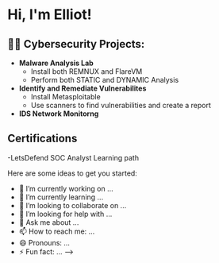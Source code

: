 <h1>Hi, I'm Elliot! 

<h2>👨‍💻 Cybersecurity Projects:</h2>

- <b>Malware Analysis Lab</b>
  - Install both REMNUX and FlareVM
  - Perform both STATIC and DYNAMIC Analysis
- <b>Identify and Remediate Vulnerabilites</b>
  - Install Metasploitable
  - Use scanners to find vulnerabilities and create a report</b></i>
- <b>IDS Network Monitorng</b>




<h2> Certifications</h2>
-LetsDefend SOC Analyst Learning path

Here are some ideas to get you started:

- 🔭 I’m currently working on ...
- 🌱 I’m currently learning ...
- 👯 I’m looking to collaborate on ...
- 🤔 I’m looking for help with ...
- 💬 Ask me about ...
- 📫 How to reach me: ...
- 😄 Pronouns: ...
- ⚡ Fun fact: ...
-->
